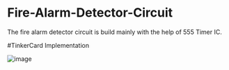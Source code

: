 # Fire-Alarm-Detector-Circuit
The fire alarm detector circuit is build mainly with the help of 555 Timer IC.

#TinkerCard Implementation

![image](https://user-images.githubusercontent.com/69163882/150548676-ad8463bb-6375-4c1e-ad00-a327aee09866.png)
